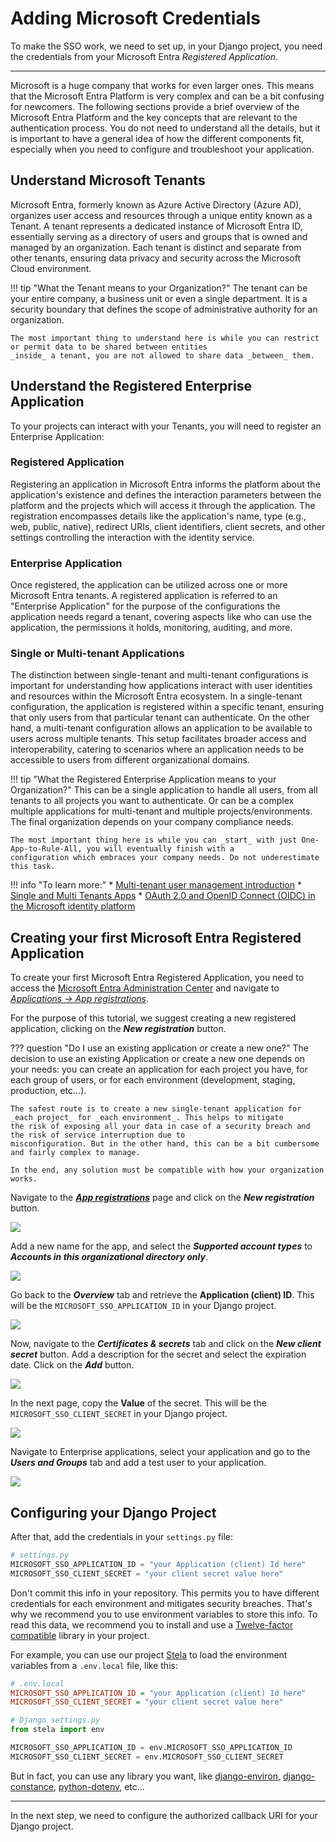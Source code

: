 # Adding Microsoft Credentials

To make the SSO work, we need to set up, in your Django project, you need the credentials from your Microsoft Entra
_Registered Application_.

---

Microsoft is a huge company that works for even larger ones. This means that the Microsoft Entra Platform is
very complex and can be a bit confusing for newcomers. The following sections provide a brief overview of the
Microsoft Entra Platform and the key concepts that are relevant to the authentication process. You do not need
to understand all the details, but it is important to have a general idea of how the different components fit,
especially when you need to configure and troubleshoot your application.

## Understand Microsoft Tenants

Microsoft Entra, formerly known as Azure Active Directory (Azure AD), organizes user access and resources through a
unique entity known as a Tenant. A tenant represents a dedicated instance of Microsoft Entra ID, essentially serving as
a directory of users and groups that is owned and managed by an organization. Each tenant is distinct and separate from
other tenants, ensuring data privacy and security across the Microsoft Cloud environment.

!!! tip "What the Tenant means to your Organization?"
    The tenant can be your entire company, a business unit or even a single
    department. It is a security boundary that defines the scope of administrative authority for an organization.

    The most important thing to understand here is while you can restrict or permit data to be shared between entities
    _inside_ a tenant, you are not allowed to share data _between_ them.

## Understand the Registered Enterprise Application

To your projects can interact with your Tenants, you will need to register an Enterprise Application:

### Registered Application
Registering an application in Microsoft Entra informs the platform about the application's existence and defines the
interaction parameters between the platform and the projects which will access it through the application. The
registration encompasses details like the application's name, type (e.g., web, public, native), redirect URIs, client
identifiers, client secrets, and other settings controlling the interaction with the identity service.

### Enterprise Application
Once registered, the application can be utilized across one or more Microsoft Entra tenants. A registered
application is referred to an "Enterprise Application" for the purpose of the configurations the application needs
regard a tenant, covering aspects like who can use the application, the permissions it holds,
monitoring, auditing, and more.

### Single or Multi-tenant Applications
The distinction between single-tenant and multi-tenant configurations is important for understanding how applications
interact with user identities and resources within the Microsoft Entra ecosystem. In a single-tenant configuration,
the application is registered within a specific tenant, ensuring that only users from that particular tenant can
authenticate. On the other hand, a multi-tenant configuration allows an application to be available to users across
multiple tenants. This setup facilitates broader access and interoperability, catering to scenarios where an
application needs to be accessible to users from different organizational domains.

!!! tip "What the Registered Enterprise Application means to your Organization?"
    This can be a single application to handle all users, from all tenants to all projects you want to authenticate.
    Or can be a complex multiple applications for multi-tenant and multiple projects/environments.
    The final organization depends on your company compliance needs.

    The most important thing here is while you can _start_ with just One-App-to-Rule-All, you will eventually finish with a
    configuration which embraces your company needs. Do not underestimate this task.

!!! info "To learn more:"
    * [Multi-tenant user management introduction](https://learn.microsoft.com/en-us/azure/active-directory/architecture/multi-tenant-user-management-introduction)
    * [Single and Multi Tenants Apps](https://learn.microsoft.com/en-us/azure/active-directory/develop/single-and-multi-tenant-apps)
    * [OAuth 2.0 and OpenID Connect (OIDC) in the Microsoft identity platform](https://learn.microsoft.com/en-us/azure/active-directory/develop/v2-protocols)


## Creating your first Microsoft Entra Registered Application

To create your first Microsoft Entra Registered Application, you need to access the
[Microsoft Entra Administration Center](https://entra.microsoft.com/?l=en.en-us#home) and navigate to [_Applications ->
App registrations_](https://entra.microsoft.com/?l=en.en-us#view/Microsoft_AAD_RegisteredApps/ApplicationsListBlade/quickStartType~/null/sourceType/Microsoft_AAD_IAM).

For the purpose of this tutorial, we suggest creating a new registered application, clicking on the _**New registration**_ button.

??? question "Do I use an existing application or create a new one?"
    The decision to use an existing Application or create a new one depends on your needs: you can create an application
    for each project you have, for each group of users, or for each environment (development, staging, production, etc...).

    The safest route is to create a new single-tenant application for _each project_ for _each environment_. This helps to mitigate
    the risk of exposing all your data in case of a security breach and the risk of service interruption due to
    misconfiguration. But in the other hand, this can be a bit cumbersome and fairly complex to manage.

    In the end, any solution must be compatible with how your organization works.

Navigate to the [_**App registrations**_](https://portal.azure.com/#blade/Microsoft_AAD_RegisteredApps/ApplicationsListBlade) page and click on the _**New registration**_ button.

![](https://learn.microsoft.com/en-us/training/modules/msid-django-web-app-sign-in/media/03-app-registration-page.png)

Add a new name for the app, and select the _**Supported account types**_ to _**Accounts in this organizational directory only**_.

![](./images/register_new_app.png)

Go back to the **_Overview_** tab and retrieve the **Application (client) ID**. This will be the `MICROSOFT_SSO_APPLICATION_ID` in your Django project.

![](./images/get_application_id.png)

Now, navigate to the **_Certificates & secrets_** tab and click on the **_New client secret_** button. Add a description for the secret and select the expiration date. Click on the **_Add_** button.

![](./images/add_client_secret.png)

In the next page, copy the **Value** of the secret. This will be the `MICROSOFT_SSO_CLIENT_SECRET` in your Django project.

![](https://learn.microsoft.com/en-us/training/modules/msid-django-web-app-sign-in/media/03-app-registration-secret-value.png)

Navigate to Enterprise applications, select your application and go  to the _**Users and Groups**_ tab and add a test user to your application.

![](./images/add_test_user.png)

## Configuring your Django Project

After that, add the credentials in your `settings.py` file:

```python
# settings.py
MICROSOFT_SSO_APPLICATION_ID = "your Application (client) Id here"
MICROSOFT_SSO_CLIENT_SECRET = "your client secret value here"
```

Don't commit this info in your repository.
This permits you to have different credentials for each environment and mitigates security breaches.
That's why we recommend you to use environment variables to store this info.
To read this data, we recommend you to install and use a [Twelve-factor compatible](https://www.12factor.net/) library
in your project.

For example, you can use our project [Stela](https://github.com/megalus/stela) to load the environment
variables from a `.env.local` file, like this:

```ini
# .env.local
MICROSOFT_SSO_APPLICATION_ID = "your Application (client) Id here"
MICROSOFT_SSO_CLIENT_SECRET = "your client secret value here"
```

```python
# Django settings.py
from stela import env

MICROSOFT_SSO_APPLICATION_ID = env.MICROSOFT_SSO_APPLICATION_ID
MICROSOFT_SSO_CLIENT_SECRET = env.MICROSOFT_SSO_CLIENT_SECRET
```

But in fact, you can use any library you want, like
[django-environ](https://pypi.org/project/django-environ/), [django-constance](https://github.com/jazzband/django-constance),
[python-dotenv](https://pypi.org/project/python-dotenv/), etc...

---

In the next step, we need to configure the authorized callback URI for your Django project.
